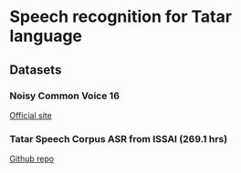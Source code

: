 # Speech recognition for Tatar language

## Datasets

### Noisy Common Voice 16
[Official site](https://commonvoice.mozilla.org/en/datasets)

### Tatar Speech Corpus ASR from ISSAI (269.1 hrs)
[Github repo](https://github.com/IS2AI/Soyle)
